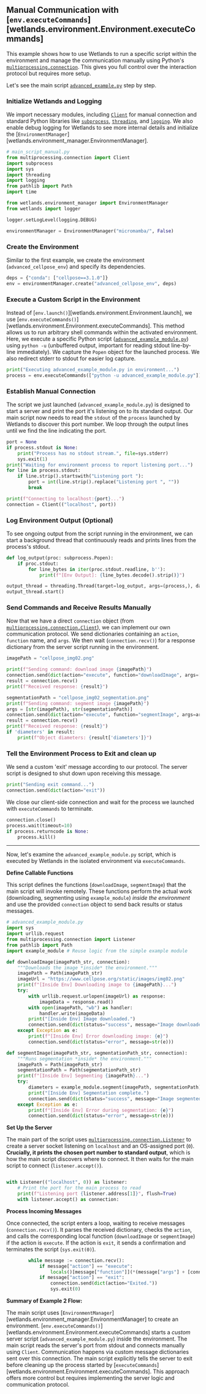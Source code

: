 
## Manual Communication with [`env.executeCommands`][wetlands.environment.Environment.executeCommands]

This example shows how to use Wetlands to run a specific script within the environment and manage the communication manually using Python's [`multiprocessing.connection`](https://docs.python.org/3/library/multiprocessing.html#multiprocessing.connection.Connection). This gives you full control over the interaction protocol but requires more setup.

Let's see the main script [`advanced_example.py`](https://github.com/arthursw/wetlands/blob/main/examples/advanced_example.py) step by step. 

### Initialize Wetlands and Logging

We import necessary modules, including [`Client`](https://docs.python.org/3/library/multiprocessing.html#multiprocessing.connection.Client) for manual connection and standard Python libraries like [`subprocess`](https://docs.python.org/3/library/subprocess.html#module-subprocess), [`threading`](https://docs.python.org/3/library/threading.html), and [`logging`](https://docs.python.org/3/library/logging.html). We also enable debug logging for Wetlands to see more internal details and initialize the [`EnvironmentManager`][wetlands.environment_manager.EnvironmentManager].

```python
# main_script_manual.py
from multiprocessing.connection import Client
import subprocess
import sys
import threading
import logging
from pathlib import Path
import time

from wetlands.environment_manager import EnvironmentManager
from wetlands import logger

logger.setLogLevel(logging.DEBUG)

environmentManager = EnvironmentManager("micromamba/", False)
```

### Create the Environment

Similar to the first example, we create the environment (`advanced_cellpose_env`) and specify its dependencies.

```python
deps = {"conda": ["cellpose==3.1.0"]}
env = environmentManager.create("advanced_cellpose_env", deps)
```

### Execute a Custom Script in the Environment

Instead of [`env.launch()`][wetlands.environment.Environment.launch], we use [`env.executeCommands()`][wetlands.environment.Environment.executeCommands]. This method allows us to run arbitrary shell commands within the activated environment. Here, we execute a specific Python script ([`advanced_example_module.py`](https://github.com/arthursw/wetlands/blob/main/examples/advanced_example_module.py)) using `python -u` (unbuffered output, important for reading stdout line-by-line immediately). We capture the `Popen` object for the launched process. We also redirect stderr to stdout for easier log capture.

```python
print("Executing advanced_example_module.py in environment...")
process = env.executeCommands(["python -u advanced_example_module.py"])
```

### Establish Manual Connection

The script we just launched (`advanced_example_module.py`) is designed to start a server and print the port it's listening on to its standard output. Our main script now needs to read the `stdout` of the `process` launched by Wetlands to discover this port number. We loop through the output lines until we find the line indicating the port.

```python
port = None
if process.stdout is None:
    print("Process has no stdout stream.", file=sys.stderr)
    sys.exit(1)
print("Waiting for environment process to report listening port...")
for line in process.stdout:
    if line.strip().startswith("Listening port "):
        port = int(line.strip().replace("Listening port ", ""))
        break

print(f"Connecting to localhost:{port}...")
connection = Client(("localhost", port))
```

### Log Environment Output (Optional)

To see ongoing output from the script running in the environment, we can start a background thread that continuously reads and prints lines from the process's stdout.

```python
def log_output(proc: subprocess.Popen):
    if proc.stdout:
        for line_bytes in iter(proc.stdout.readline, b''):
            print(f"[Env Output]: {line_bytes.decode().strip()}")

output_thread = threading.Thread(target=log_output, args=(process,), daemon=True)
output_thread.start()
```

### Send Commands and Receive Results Manually

Now that we have a direct `connection` object (from [`multiprocessing.connection.Client`](https://docs.python.org/3/library/multiprocessing.html#multiprocessing.connection.Client)), we can implement our own communication protocol. We send dictionaries containing an `action`, `function` name, and `args`. We then wait (`connection.recv()`) for a response dictionary from the server script running in the environment.

```python
imagePath = "cellpose_img02.png"

print(f"Sending command: download image {imagePath}")
connection.send(dict(action="execute", function="downloadImage", args=[imagePath]))
result = connection.recv()
print(f"Received response: {result}")

segmentationPath = "cellpose_img02_segmentation.png"
print(f"Sending command: segment image {imagePath}")
args = [str(imagePath), str(segmentationPath)]
connection.send(dict(action="execute", function="segmentImage", args=args))
result = connection.recv()
print(f"Received response: {result}")
if 'diameters' in result:
    print(f"Object diameters: {result['diameters']}")
```

### Tell the Environment Process to Exit and clean up

We send a custom 'exit' message according to our protocol. The server script is designed to shut down upon receiving this message.

```python
print("Sending exit command...")
connection.send(dict(action="exit"))
```

We close our client-side connection and wait for the process we launched with `executeCommands` to terminate.

```python
connection.close()
process.wait(timeout=10)
if process.returncode is None:
    process.kill()
```

---

Now, let's examine the `advanced_example_module.py` script, which is executed by Wetlands in the isolated environment via `executeCommands`.

**Define Callable Functions**

This script defines the functions (`downloadImage`, `segmentImage`) that the main script will invoke remotely. These functions perform the actual work (downloading, segmenting using `example_module`) *inside the environment* and use the provided `connection` object to send back results or status messages.

```python
# advanced_example_module.py
import sys
import urllib.request
from multiprocessing.connection import Listener
from pathlib import Path
import example_module # Reuse logic from the simple example module

def downloadImage(imagePath_str, connection):
    """Downloads the image *inside* the environment."""
    imagePath = Path(imagePath_str)
    imageUrl = "https://www.cellpose.org/static/images/img02.png"
    print(f"[Inside Env] Downloading image to {imagePath}...")
    try:
        with urllib.request.urlopen(imageUrl) as response:
            imageData = response.read()
        with open(imagePath, "wb") as handler:
            handler.write(imageData)
        print("[Inside Env] Image downloaded.")
        connection.send(dict(status="success", message="Image downloaded."))
    except Exception as e:
        print(f"[Inside Env] Error downloading image: {e}")
        connection.send(dict(status="error", message=str(e)))

def segmentImage(imagePath_str, segmentationPath_str, connection):
    """Runs segmentation *inside* the environment."""
    imagePath = Path(imagePath_str)
    segmentationPath = Path(segmentationPath_str)
    print(f"[Inside Env] Segmenting {imagePath}...")
    try:
        diameters = example_module.segment(imagePath, segmentationPath)
        print("[Inside Env] Segmentation complete.")
        connection.send(dict(status="success", message="Image segmented.", diameters=diameters))
    except Exception as e:
        print(f"[Inside Env] Error during segmentation: {e}")
        connection.send(dict(status="error", message=str(e)))
```

**Set Up the Server**

The main part of the script uses [`multiprocessing.connection.Listener`](https://docs.python.org/3/library/multiprocessing.html#multiprocessing.connection.Listener) to create a server socket listening on `localhost` and an OS-assigned port (`0`). **Crucially, it prints the chosen port number to standard output**, which is how the main script discovers where to connect. It then waits for the main script to connect (`listener.accept()`).

```python

with Listener(("localhost", 0)) as listener:
    # Print the port for the main process to read
    print(f"Listening port {listener.address[1]}", flush=True)
    with listener.accept() as connection:
```

**Process Incoming Messages**

Once connected, the script enters a loop, waiting to receive messages (`connection.recv()`). It parses the received dictionary, checks the `action`, and calls the corresponding local function (`downloadImage` or `segmentImage`) if the action is `execute`. If the action is `exit`, it sends a confirmation and terminates the script (`sys.exit(0)`).

```python
        while message := connection.recv():
            if message["action"] == "execute":
                locals()[message["function"]](*(message["args"] + [connection]))
            if message["action"] == "exit":
                connection.send(dict(action="Exited."))
                sys.exit(0)

```

**Summary of Example 2 Flow:**

The main script uses [`EnvironmentManager`][wetlands.environment_manager.EnvironmentManager] to create an environment. [`env.executeCommands()`][wetlands.environment.Environment.executeCommands] starts a *custom* server script (`advanced_example_module.py`) inside the environment. The main script reads the server's port from stdout and connects manually using `Client`. Communication happens via custom message dictionaries sent over this connection. The main script explicitly tells the server to exit before cleaning up the process started by [`executeCommands`][wetlands.environment.Environment.executeCommands]. This approach offers more control but requires implementing the server logic and communication protocol.
